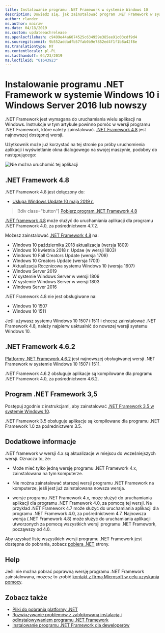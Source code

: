 ```yaml
---
title: Instalowanie programu .NET Framework w systemie Windows 10
description: Dowiedz się, jak zainstalować program .NET Framework w systemie Windows 10 lub Windows Server 2016.
author: rlander
ms.author: mairaw
ms.date: 04/18/2019
ms.custom: updateeachrelease
ms.openlocfilehash: c9499e44a6074525c634959e385ee91c03cdf9d4
ms.sourcegitcommit: 9b552addadfb57fab0b9e7852ed4f1f1b8a42f8e
ms.translationtype: MT
ms.contentlocale: pl-PL
ms.lasthandoff: 04/23/2019
ms.locfileid: "61643923"
---
```

# <a name="install-the-net-framework-on-windows-10-and-windows-server-2016-and-later"></a>Instalowanie programu .NET Framework w systemie Windows 10 i Windows Server 2016 lub nowszy

.NET Framework jest wymagana do uruchamiania wielu aplikacji na Windows. Instrukcje w tym artykule powinno pomóc w wersji programu .NET Framework, które należy zainstalować. [.NET Framework 4.8](https://github.com/Microsoft/dotnet/tree/master/releases/net48) jest najnowszej dostępnej wersji.

Użytkownik może już korzystać na tej stronie po próby uruchomienia aplikacji i wyświetlanie okna dialogowego na swojej maszynie, podobny do następującego:

![Nie można uruchomić tej aplikacji](./media/this-application-could-not-be-started.png)

## <a name="net-framework-48"></a>.NET Framework 4.8

.NET Framework 4.8 jest dołączony do:

* [Usługa Windows Update 10 maja 2019 r.](https://support.microsoft.com/help/4028685/windows-10-get-the-update)

> [!div class="button"]
> [Pobierz program .NET Framework 4.8](https://dotnet.microsoft.com/download/dotnet-framework/net48)

[.NET framework 4.8](https://dotnet.microsoft.com/download/dotnet-framework/net48) może służyć do uruchamiania aplikacji dla programu .NET Framework 4.0, za pośrednictwem 4.7.2.

Możesz zainstalować [.NET Framework 4.8](https://dotnet.microsoft.com/download/dotnet-framework/net48) na:

* Windows 10 października 2018 aktualizacja (wersja 1809)
* Windows 10 kwietnia 2018 r. Updae (w wersji 1803)
* Windows 10 Fall Creators Update (wersja 1709)
* Windows 10 Creators Update (wersja 1703)
* Aktualizacja Rocznicowa systemu Windows 10 (wersja 1607)
* Windows Server 2019
* W systemie Windows Server w wersji 1809
* W systemie Windows Server w wersji 1803
* Windows Server 2016

.NET Framework 4.8 nie jest obsługiwane na:

* Windows 10 1507
* Windows 10 1511

Jeśli używasz systemu Windows 10 1507 i 1511 i chcesz zainstalować .NET Framework 4.8, należy najpierw uaktualnić do nowszej wersji systemu Windows 10.

## <a name="net-framework-462"></a>.NET Framework 4.6.2

[Platformy .NET Framework 4.6.2](https://www.microsoft.com/en-us/download/details.aspx?id=53345) jest najnowszej obsługiwanej wersji .NET Framework w systemie Windows 10 1507 i 1511.

.NET Framework 4.6.2 obsługuje aplikacje są kompilowane dla programu .NET Framework 4.0, za pośrednictwem 4.6.2.

## <a name="net-framework-35"></a>Program .NET Framework 3,5

Postępuj zgodnie z instrukcjami, aby zainstalować [.NET Framework 3.5 w systemie Windows 10](dotnet-35-windows-10.md).

.NET Framework 3.5 obsługuje aplikacje są kompilowane dla programu .NET Framework 1.0 za pośrednictwem 3.5.

## <a name="additional-information"></a>Dodatkowe informacje

.NET framework w wersji 4.x są aktualizacje w miejscu do wcześniejszych wersji. Oznacza to, że:

- Może mieć tylko jedną wersję programu .NET Framework 4.x, zainstalowana na tym komputerze.

- Nie można zainstalować starszej wersji programu .NET Framework na komputerze, jeśli jest już zainstalowana nowsza wersja.

- wersje programu .NET Framework 4.x, może służyć do uruchamiania aplikacji dla programu .NET Framework 4.0, za pomocą tej wersji. Na przykład .NET Framework 4.7 może służyć do uruchamiania aplikacji dla programu .NET Framework 4.0, za pośrednictwem 4.7. Najnowsza wersja (.NET Framework 4.8) może służyć do uruchamiania aplikacji utworzonych za pomocą wszystkich wersji programu .NET Framework, począwszy od 4.0.

Aby uzyskać listę wszystkich wersji programu .NET Framework jest dostępna do pobrania, zobacz [pobiera .NET](https://www.microsoft.com/net/download?utm_source=ms-docs&utm_medium=referral) strony.

## <a name="help"></a>Help

Jeśli nie można pobrać poprawną wersję programu .NET Framework zainstalowana, możesz to zrobić [kontakt z firmą Microsoft w celu uzyskania pomocy](mailto:dotnet-install-help@service.microsoft.com?subject=Install-Help).

## <a name="see-also"></a>Zobacz także

- [Pliki do pobrania platformy .NET](https://www.microsoft.com/net/download?utm_source=ms-docs&utm_medium=referral)
- [Rozwiązywanie problemów z zablokowaną instalacją i odinstalowywaniem programu .NET Framework](troubleshoot-blocked-installations-and-uninstallations.md)
- [Instalowanie programu .NET Framework dla deweloperów](guide-for-developers.md)
